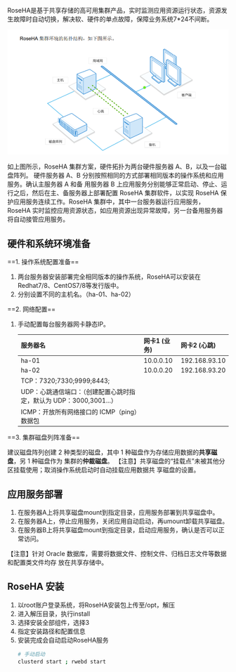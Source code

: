 

RoseHA是基于共享存储的高可用集群产品，实时监测应用资源运行状态，资源发生故障时自动切换，解决软、硬件的单点故障，保障业务系统7*24不间断。

![](assets/image-20221127210442755-20230610173810-xjvo6fh.png)

如上图所示，RoseHA 集群方案，硬件拓扑为两台硬件服务器 A、B，以及一台磁盘阵列。 硬件服务器 A、B 分别按照相同的方式部署相同版本的操作系统和应用服务。确认主服务器 A 和备 用服务器 B 上应用服务分别能够正常启动、停止、运行之后，然后在主、备服务器上部署配置 RoseHA 集群软件，以实现 RoseHA 保护应用服务连续工作。RoseHA 集群中，其中一台服务器运行应用服务， RoseHA 实时监控应用资源状态，如应用资源出现异常故障，另一台备用服务器将自动接管应用服务。

## 硬件和系统环境准备

==1. 操作系统配置准备==

1. 两台服务器安装部署完全相同版本的操作系统，RoseHA可以安装在Redhat7/8、CentOS7/8等发行版中。
2. 分别设置不同的主机名。（ha-01、ha-02）

==2. 网络配置==

1. 手动配置每台服务器网卡静态IP。

   |服务器名|网卡1 (业务)|网卡2 (心跳)|
   | -------------------------------------------------------------------| ------------| -------------|
   |ha-01|10.0.0.10|192.168.93.10|
   |ha-02|10.0.0.20|192.168.93.20|
   |TCP：7320;7330;9999;8443;|||
   |UDP：心跳通信端口：（创建配置心跳时指定，默认为 UDP：3000,3001...）|||
   |ICMP：开放所有网络接口的 ICMP（ping）数据包|||

==3. 集群磁盘列阵准备==

建议磁盘阵列创建 2 种类型的磁盘，其中 1 种磁盘作为存储应用数据的**共享磁盘**，另 1 种磁盘作为 集群的**仲裁磁盘**。
【注意】共享磁盘的“挂载点”未被其他分区挂载使用；取消操作系统启动时自动挂载应用数据共 享磁盘的设置。

## 应用服务部署

1. 在服务器A上将共享磁盘mount到指定目录，应用服务部署到共享磁盘中。
2. 在服务器A上，停止应用服务，关闭应用自动启动，再umount卸载共享磁盘。
3. 在服务器B上将共享磁盘mount到指定目录，启动应用服务，确认是否可以正常访问。

【注意】针对 Oracle 数据库，需要将数据文件、控制文件、归档日志文件等数据和配置类文件均存 放在共享存储中。

## RoseHA 安装

1. 以root账户登录系统，将RoseHA安装包上传至/opt，解压
2. 进入解压目录，执行install
3. 选择安装全部组件，选择3
4. 指定安装路径和配置信息
5. 安装完成会自动启动RoseHA服务
   ```bash
   # 手动启动
   clusterd start ; rwebd start
   ```
